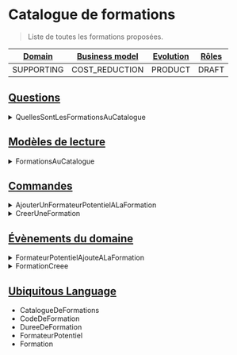 # Catalogue de formations

> Liste de toutes les formations proposées.

| [Domain][strategic_classification] | [Business model][strategic_classification] | [Evolution][strategic_classification] | [Rôles][domain_roles] |
| ---------------------------------- | ------------------------------------------ | ------------------------------------- | --------------------- |
| SUPPORTING                         | COST_REDUCTION                             | PRODUCT                               | DRAFT                 |

## [Questions][cqrs]

<details>
<summary>QuellesSontLesFormationsAuCatalogue</summary>

```ts
export default class QuellesSontLesFormationsAuCatalogue implements Question {
  public readonly nom = "QUELLES_SONT_LES_FORMATIONS_AU_CATALOGUE";
}
```

</details>

## [Modèles de lecture][read_model]

<details>
<summary>FormationsAuCatalogue</summary>

```ts
export default interface FormationsAuCatalogue
  extends ModeleDeLecture,
    Array<string> {}
```

</details>

## [Commandes][command]

<details>
<summary>AjouterUnFormateurPotentielALaFormation</summary>

```ts
export default class AjouterUnFormateurPotentielALaFormation
  implements Commande
{
  public readonly nom = "AJOUTER_UN_FORMATEUR_POTENTIEL_A_LA_FORMATION";

  constructor(
    public readonly emailFormateurPotentiel: string,
    public readonly codeFormation: string
  ) {}
}
```

</details>
<details>
<summary>CreerUneFormation</summary>

```ts
export default class CreerUneFormation implements Commande {
  public readonly nom: string = "CREER_UNE_FORMATION";

  constructor(
    public readonly code: string,
    public readonly dureeEnHeures: number
  ) {}
}
```

</details>

## [Évènements du domaine][domain_event]

<details>
<summary>FormateurPotentielAjouteALaFormation</summary>

```ts
export class FormateurPotentielAjouteALaFormation
  implements EvenementDuDomaine
{
  public readonly nom = "FORMATEUR_POTENTIEL_AJOUTE_A_LA_FORMATION";

  constructor(
    public readonly idFormateurPotentiel: string,
    public readonly codeFormation: string
  ) {}
}
```

</details>
<details>
<summary>FormationCreee</summary>

```ts
export default class FormationCreee implements EvenementDuDomaine {
  public readonly nom = "FORMATION_CREEE";

  constructor(
    public readonly codeFormation: string,
    public readonly dureeEnHeures: number
  ) {}
}
```

</details>

## [Ubiquitous Language][ubiquitous_language]

- CatalogueDeFormations
- CodeDeFormation
- DureeDeFormation
- FormateurPotentiel
- Formation

[strategic_classification]: https://github.com/ddd-crew/bounded-context-canvas#strategic-classification
[cqrs]: https://www.martinfowler.com/bliki/CQRS.html
[read_model]: https://matthiasnoback.nl/2018/01/simple-cqrs-reduce-coupling-allow-the-model-to-evolve/
[domain_roles]: https://github.com/ddd-crew/bounded-context-canvas#domain-roles
[command]: https://refactoring.guru/design-patterns/command
[domain_event]: https://www.martinfowler.com/eaaDev/DomainEvent.html
[ubiquitous_language]: https://github.com/ddd-crew/bounded-context-canvas#ubiquitous-language
